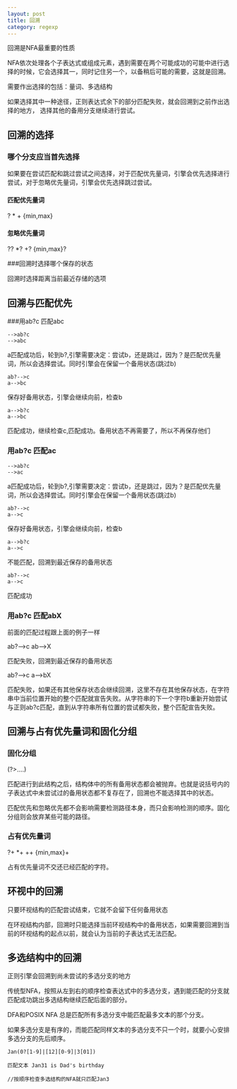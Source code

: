 ```yaml
---
layout: post
title: 回溯
category: regexp
---
```

回溯是NFA最重要的性质

NFA依次处理各个子表达式或组成元素，遇到需要在两个可能成功的可能中进行选择的时候，它会选择其一，同时记住另一个，以备稍后可能的需要，这就是回溯。

需要作出选择的包括：量词、多选结构

如果选择其中一种途径，正则表达式余下的部分匹配失败，就会回溯到之前作出选择的地方， 选择其他的备用分支继续进行尝试。


## 回溯的选择

### 哪个分支应当首先选择

如果要在尝试匹配和跳过尝试之间选择，对于匹配优先量词，引擎会优先选择进行尝试，对于忽略优先量词，引擎会优先选择跳过尝试。

#### 匹配优先量词

? * + {min,max}

#### 忽略优先量词

?? *? +? {min,max}?

###回溯时选择哪个保存的状态

回溯时选择距离当前最近存储的选项

## 回溯与匹配优先

###用ab?c 匹配abc

	-->ab?c
    -->abc

a匹配成功后，轮到b?,引擎需要决定：尝试b，还是跳过，因为？是匹配优先量词，所以会选择尝试。同时引擎会在保留一个备用状态(跳过b)

	ab?-->c
    a-->bc

保存好备用状态，引擎会继续向前，检查b

	a-->b?c
    a-->bc

匹配成功，继续检查c,匹配成功。备用状态不再需要了，所以不再保存他们

### 用ab?c 匹配ac

	-->ab?c
    -->ac

a匹配成功后，轮到b?,引擎需要决定：尝试b，还是跳过，因为？是匹配优先量词，所以会选择尝试。同时引擎会在保留一个备用状态(跳过b)

	ab?-->c
    a-->c
    
保存好备用状态，引擎会继续向前，检查b

	a-->b?c
    a-->c
    
不能匹配，回溯到最近保存的备用状态

	ab?-->c
    a-->c

匹配成功

### 用ab?c 匹配abX

前面的匹配过程跟上面的例子一样

ab?-->c
ab-->X

匹配失败，回溯到最近保存的备用状态

ab?-->c
a-->bX

匹配失败，如果还有其他保存状态会继续回溯，这里不存在其他保存状态，在字符串中当前位置开始的整个匹配就宣告失败。从字符串的下一个字符b重新开始尝试与正则ab?c匹配，直到从字符串所有位置的尝试都失败，整个匹配宣告失败。

## 回溯与占有优先量词和固化分组

### 固化分组

(?>....)

匹配进行到此结构之后，结构体中的所有备用状态都会被抛弃。也就是说括号内的子表达式中未尝试过的备用状态都不复存在了，回溯也不能选择其中的状态。

匹配优先和忽略优先都不会影响需要检测路径本身，而只会影响检测的顺序。固化分组则会放弃某些可能的路径。

### 占有优先量词

?+ *+ ++ {min,max}+

占有优先量词不交还已经匹配的字符。

## 环视中的回溯

只要环视结构的匹配尝试结束，它就不会留下任何备用状态

在环视结构内部，回溯时只能选择当前环视结构中的备用状态，如果需要回溯到当前的环视结构的起点以前，就会认为当前的子表达式无法匹配。

## 多选结构中的回溯

正则引擎会回溯到尚未尝试的多选分支的地方

传统型NFA，按照从左到右的顺序检查表达式中的多选分支，遇到能匹配的分支就匹配成功跳出多选结构继续匹配后面的部分。

DFA和POSIX NFA 总是匹配所有多选分支中能匹配最多文本的那个分支。

如果多选分支是有序的，而能匹配同样文本的多选分支不只一个时，就要小心安排多选分支的先后顺序。

	Jan(0?[1-9]|[12][0-9]|3[01])
    
    匹配文本 Jan31 is Dad's birthday
    
    //按顺序检查多选结构的NFA就只匹配Jan3

























